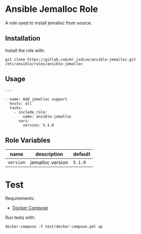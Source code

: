 # Ansible Jemalloc Role

A role used to install jemalloc from source.

## Installation

Install the role with:

```
git clone https://gitlab.com/mr.jsdive/ansible-jemalloc.git /etc/ansible/roles/ansible-jemalloc
```

## Usage

```
---

- name: Add jemalloc support
  hosts: all
  tasks:
    - inclede_role:
        name: ansible-jemalloc
      vars:
        version: 5.1.0
```

## Role Variables

| name | description | default |
| --- | --- | --- |
| `version` | jemalloc version | `5.1.0` |

# Test

Requirements:

- [Docker Compose](https://docs.docker.com/compose/)

Run tests with:

```
docker-compose -f test/docker-compose.yml up
```
